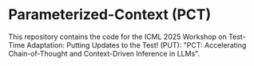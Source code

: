 # Parameterized-Context (PCT)

This repository contains the code for the ICML 2025 Workshop on Test-Time Adaptation: Putting Updates to the Test! (PUT): "PCT: Accelerating Chain-of-Thought and Context-Driven Inference in LLMs".
